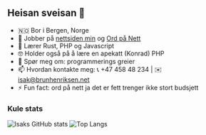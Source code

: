 ## Heisan sveisan 👋

- 🇳🇴 Bor i Bergen, Norge
- 🔭 Jobber på [nettsiden min](https://isak.brunhenriksen.no) og [Ord på Nett](https://isak.brunhenriksen.no/Ord_online)
- 🌱 Lærer Rust, PHP og Javascript
- 🤓 Holder også på å lære en apekatt (Konrad) PHP
- 💬 Spør meg om: programmerings greier
- 📫 Hvordan kontakte meg: 📞 +47 458 48 234 | ✉️ isak@brunhenriksen.net
- ⚡ Fun fact: ord på nett ja det er fett trenger ikke stort budsjett

### Kule stats
![Isaks GitHub stats](https://github-readme-stats.vercel.app/api?username=isakbh)
![Top Langs](https://github-readme-stats.vercel.app/api/top-langs/?username=isakbha&exclude_repo=interaktivhistorie)
